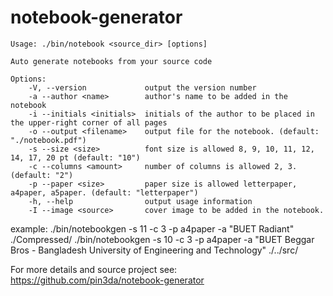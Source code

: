 # notebook-generator

    Usage: ./bin/notebook <source_dir> [options]

    Auto generate notebooks from your source code

    Options:
        -V, --version             output the version number
        -a --author <name>        author's name to be added in the notebook
        -i --initials <initials>  initials of the author to be placed in the upper-right corner of all pages
        -o --output <filename>    output file for the notebook. (default: "./notebook.pdf")
        -s --size <size>          font size is allowed 8, 9, 10, 11, 12, 14, 17, 20 pt (default: "10")
        -c --columns <amount>     number of columns is allowed 2, 3. (default: "2")
        -p --paper <size>         paper size is allowed letterpaper, a4paper, a5paper. (default: "letterpaper")
        -h, --help                output usage information
        -I --image <source>       cover image to be added in the notebook.



example:
    ./bin/notebookgen -s 11 -c 3 -p a4paper -a "BUET Radiant" ./Compressed/
    ./bin/notebookgen -s 10 -c 3 -p a4paper -a "BUET Beggar Bros - Bangladesh University of Engineering and Technology" ./../src/

For more details and source project see: https://github.com/pin3da/notebook-generator
